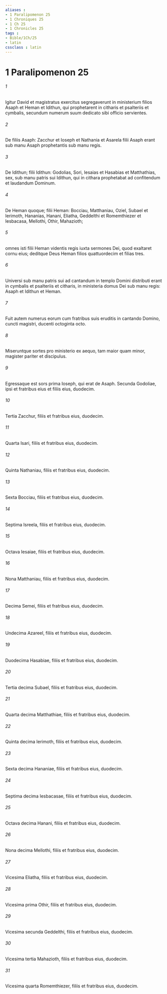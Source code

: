 ```yaml
---
aliases : 
- 1 Paralipomenon 25
- 1 Chroniques 25
- 1 Ch 25
- 1 Chronicles 25
tags : 
- Bible/1Ch/25
- latin
cssclass : latin
---
```


# 1 Paralipomenon 25

###### 1
Igitur David et magistratus exercitus segregaverunt in ministerium filios Asaph et Heman et Idithun, qui prophetarent in citharis et psalteriis et cymbalis, secundum numerum suum dedicato sibi officio servientes.
###### 2
De filiis Asaph: Zacchur et Ioseph et Nathania et Asarela filii Asaph erant sub manu Asaph prophetantis sub manu regis. 
###### 3
De Idithun; filii Idithun: Godolias, Sori, Iesaias et Hasabias et Matthathias, sex, sub manu patris sui Idithun, qui in cithara prophetabat ad confitendum et laudandum Dominum. 
###### 4
De Heman quoque; filii Heman: Bocciau, Matthaniau, Oziel, Subael et Ierimoth, Hananias, Hanani, Eliatha, Geddelthi et Romemthiezer et Iesbacasa, Mellothi, Othir, Mahazioth; 
###### 5
omnes isti filii Heman videntis regis iuxta sermones Dei, quod exaltaret cornu eius; deditque Deus Heman filios quattuordecim et filias tres.
###### 6
Universi sub manu patris sui ad cantandum in templo Domini distributi erant in cymbalis et psalteriis et citharis, in ministeria domus Dei sub manu regis: Asaph et Idithun et Heman. 
###### 7
Fuit autem numerus eorum cum fratribus suis eruditis in cantando Domino, cuncti magistri, ducenti octoginta octo.
###### 8
Miseruntque sortes pro ministerio ex aequo, tam maior quam minor, magister pariter et discipulus. 
###### 9
Egressaque est sors prima Ioseph, qui erat de Asaph. Secunda Godoliae, ipsi et fratribus eius et filiis eius, duodecim. 
###### 10
Tertia Zacchur, filiis et fratribus eius, duodecim. 
###### 11
Quarta Isari, filiis et fratribus eius, duodecim. 
###### 12
Quinta Nathaniau, filiis et fratribus eius, duodecim. 
###### 13
Sexta Bocciau, filiis et fratribus eius, duodecim. 
###### 14
Septima Isreela, filiis et fratribus eius, duodecim. 
###### 15
Octava Iesaiae, filiis et fratribus eius, duodecim. 
###### 16
Nona Matthaniau, filiis et fratribus eius, duodecim. 
###### 17
Decima Semei, filiis et fratribus eius, duodecim. 
###### 18
Undecima Azareel, filiis et fratribus eius, duodecim. 
###### 19
Duodecima Hasabiae, filiis et fratribus eius, duodecim. 
###### 20
Tertia decima Subael, filiis et fratribus eius, duodecim. 
###### 21
Quarta decima Matthathiae, filiis et fratribus eius, duodecim. 
###### 22
Quinta decima Ierimoth, filiis et fratribus eius, duodecim. 
###### 23
Sexta decima Hananiae, filiis et fratribus eius, duodecim. 
###### 24
Septima decima Iesbacasae, filiis et fratribus eius, duodecim. 
###### 25
Octava decima Hanani, filiis et fratribus eius, duodecim. 
###### 26
Nona decima Mellothi, filiis et fratribus eius, duodecim. 
###### 27
Vicesima Eliatha, filiis et fratribus eius, duodecim. 
###### 28
Vicesima prima Othir, filiis et fratribus eius, duodecim. 
###### 29
Vicesima secunda Geddelthi, filiis et fratribus eius, duodecim. 
###### 30
Vicesima tertia Mahazioth, filiis et fratribus eius, duodecim. 
###### 31
Vicesima quarta Romemthiezer, filiis et fratribus eius, duodecim.
